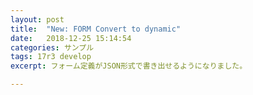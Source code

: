 ```yaml
---
layout: post
title:  "New: FORM Convert to dynamic"
date:   2018-12-25 15:14:54
categories: サンプル
tags: 17r3 develop
excerpt: フォーム定義がJSON形式で書き出せるようになりました。

---
```

